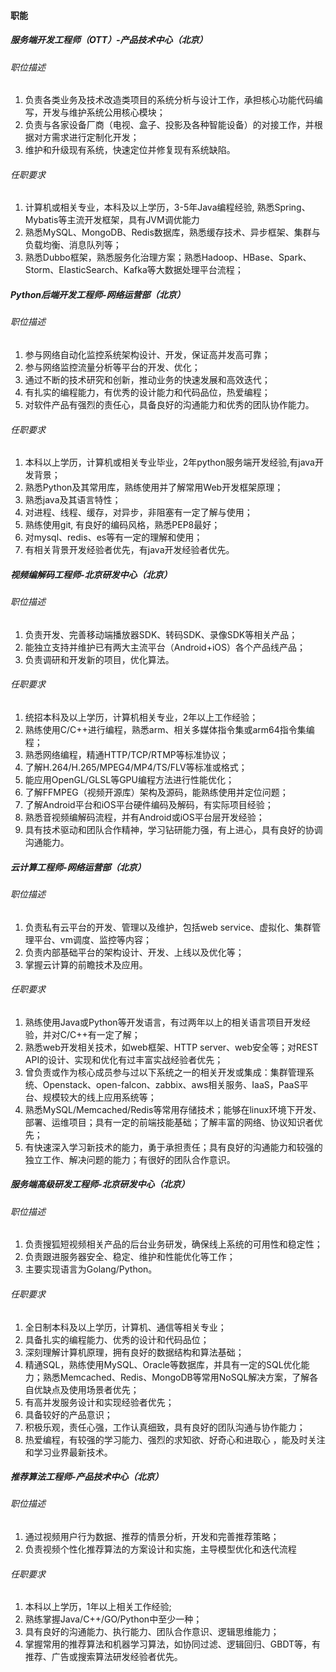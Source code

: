 

#### 职能

##### 服务端开发工程师（OTT）-产品技术中心（北京）

###### 职位描述
1. 负责各类业务及技术改造类项目的系统分析与设计工作，承担核心功能代码编写，开发与维护系统公用核心模块； 
2. 负责与各家设备厂商（电视、盒子、投影及各种智能设备）的对接工作，并根据对方需求进行定制化开发； 
3. 维护和升级现有系统，快速定位并修复现有系统缺陷。

###### 任职要求
1. 计算机或相关专业，本科及以上学历，3-5年Java编程经验, 熟悉Spring、Mybatis等主流开发框架，具有JVM调优能力 
2. 熟悉MySQL、MongoDB、Redis数据库，熟悉缓存技术、异步框架、集群与负载均衡、消息队列等； 
3. 熟悉Dubbo框架，熟悉服务化治理方案；熟悉Hadoop、HBase、Spark、Storm、ElasticSearch、Kafka等大数据处理平台流程；



##### Python后端开发工程师-网络运营部（北京）

###### 职位描述
1. 参与网络自动化监控系统架构设计、开发，保证高并发高可靠； 
2. 参与网络监控流量分析等平台的开发、优化； 
3. 通过不断的技术研究和创新，推动业务的快速发展和高效迭代； 
4. 有扎实的编程能力，有优秀的设计能力和代码品位，热爱编程；  
5. 对软件产品有强烈的责任心，具备良好的沟通能力和优秀的团队协作能力。

###### 任职要求
1. 本科以上学历，计算机或相关专业毕业，2年python服务端开发经验,有java开发背景； 
2. 熟悉Python及其常用库，熟练使用并了解常用Web开发框架原理； 
3. 熟悉java及其语言特性；  
4. 对进程、线程、缓存，对异步，非阻塞有一定了解与使用；  
5. 熟练使用git, 有良好的编码风格，熟悉PEP8最好；  
6. 对mysql、redis、es等有一定的理解和使用； 
7. 有相关背景开发经验者优先，有java开发经验者优先。


##### 视频编解码工程师-北京研发中心（北京）

###### 职位描述
1. 负责开发、完善移动端播放器SDK、转码SDK、录像SDK等相关产品； 
2. 能独立支持并维护已有两大主流平台（Android+iOS）各个产品线产品； 
3. 负责调研和开发新的项目，优化算法。

###### 任职要求
1. 统招本科及以上学历，计算机相关专业，2年以上工作经验； 
2. 熟练使用C/C++进行编程，熟悉arm、相关多媒体指令集或arm64指令集编程； 
3. 熟悉网络编程，精通HTTP/TCP/RTMP等标准协议； 
4. 了解H.264/H.265/MPEG4/MP4/TS/FLV等标准或格式； 
5. 能应用OpenGL/GLSL等GPU编程方法进行性能优化； 
6. 了解FFMPEG（视频开源库）架构及源码，能熟练使用并定位问题； 
7. 了解Android平台和iOS平台硬件编码及解码，有实际项目经验； 
8. 熟悉音视频编解码流程，并有Android或iOS平台层开发经验； 
9. 具有技术驱动和团队合作精神，学习钻研能力强，有上进心，具有良好的协调沟通能力。


##### 云计算工程师-网络运营部（北京）

###### 职位描述
1. 负责私有云平台的开发、管理以及维护，包括web service、虚拟化、集群管理平台、vm调度、监控等内容； 
2. 负责内部基础平台的架构设计、开发、上线以及优化等； 
3. 掌握云计算的前瞻技术及应用。

###### 任职要求
1. 熟练使用Java或Python等开发语言，有过两年以上的相关语言项目开发经验，并对C/C++有一定了解； 
2. 熟悉web开发相关技术，如web框架、HTTP server、web安全等；对REST API的设计、实现和优化有过丰富实战经验者优先； 
3. 曾负责或作为核心成员参与过以下系统之一的相关开发或集成：集群管理系统、Openstack、open-falcon、zabbix、aws相关服务、IaaS，PaaS平台、规模较大的线上应用系统等； 
4. 熟悉MySQL/Memcached/Redis等常用存储技术；能够在linux环境下开发、部署、运维项目；具有一定的前端技能基础；了解丰富的网络、协议知识者优先； 
5. 有快速深入学习新技术的能力，勇于承担责任；具有良好的沟通能力和较强的独立工作、解决问题的能力；有很好的团队合作意识。


##### 服务端高级研发工程师-北京研发中心（北京）

###### 职位描述
1. 负责搜狐短视频相关产品的后台业务研发，确保线上系统的可用性和稳定性； 
2. 负责跟进服务器安全、稳定、维护和性能优化等工作； 
3. 主要实现语言为Golang/Python。

###### 任职要求
1. 全日制本科及以上学历，计算机、通信等相关专业； 
2. 具备扎实的编程能力、优秀的设计和代码品位； 
3. 深刻理解计算机原理，拥有良好的数据结构和算法基础； 
4. 精通SQL，熟练使用MySQL、Oracle等数据库，并具有一定的SQL优化能力；熟悉Memcached、Redis、MongoDB等常用NoSQL解决方案，了解各自优缺点及使用场景者优先； 
5. 有高并发服务设计和实现经验者优先； 
6. 具备较好的产品意识； 
7. 积极乐观，责任心强，工作认真细致，具有良好的团队沟通与协作能力； 
8. 热爱编程，有较强的学习能力、强烈的求知欲、好奇心和进取心 ，能及时关注和学习业界最新技术。


##### 推荐算法工程师-产品技术中心（北京）

###### 职位描述
1. 通过视频用户行为数据、推荐的情景分析，开发和完善推荐策略； 
2. 负责视频个性化推荐算法的方案设计和实施，主导模型优化和迭代流程

###### 任职要求
1. 本科以上学历，1年以上相关工作经验; 
2. 熟练掌握Java/C++/GO/Python中至少一种； 
3. 具有良好的沟通能力、执行能力、团队合作意识、逻辑思维能力； 
4. 掌握常用的推荐算法和机器学习算法，如协同过滤、逻辑回归、GBDT等，有推荐、广告或搜索算法研发经验者优先。



